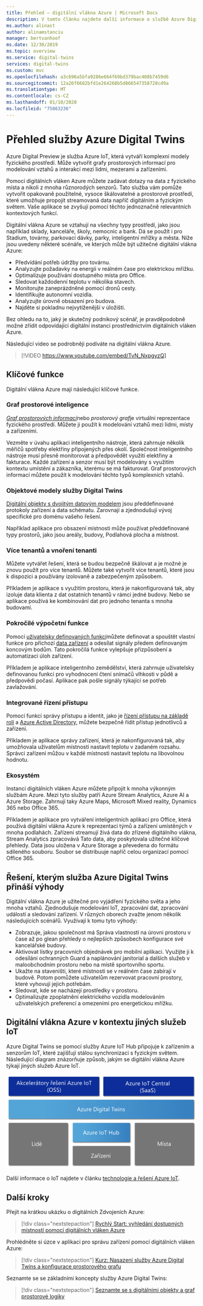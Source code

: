 ```yaml
---
title: Přehled – digitální vlákna Azure | Microsoft Docs
description: V tomto článku najdete další informace o službě Azure Digital Twins, řešení Azure IoT pro prostorovou inteligenci.
ms.author: alinast
author: alinamstanciu
manager: bertvanhoof
ms.date: 12/30/2019
ms.topic: overview
ms.service: digital-twins
services: digital-twins
ms.custom: mvc
ms.openlocfilehash: a3c696a5bfa9286e664f69bd379bac408b7459d6
ms.sourcegitcommit: 12a26f6682bfd1e264268b5d866547358728cd9a
ms.translationtype: MT
ms.contentlocale: cs-CZ
ms.lasthandoff: 01/10/2020
ms.locfileid: "75863236"
---
```

# <a name="overview-of-azure-digital-twins"></a>Přehled služby Azure Digital Twins

Azure Digital Preview je služba Azure IoT, která vytváří komplexní modely fyzického prostředí. Může vytvořit grafy prostorových informací pro modelování vztahů a interakcí mezi lidmi, mezerami a zařízeními.

Pomocí digitálních vláken Azure můžete zadávat dotazy na data z fyzického místa a nikoli z mnoha různorodých senzorů. Tato služba vám pomůže vytvořit opakovaně použitelné, vysoce škálovatelné a prostorové prostředí, které umožňuje propojit streamovaná data napříč digitálním a fyzickým světem. Vaše aplikace se zvyšují pomocí těchto jednoznačně relevantních kontextových funkcí. 

Digitální vlákna Azure se vztahují na všechny typy prostředí, jako jsou například sklady, kanceláře, školy, nemocnic a bank. Dá se použít i pro Stadium, továrny, parkovací dávky, parky, inteligentní mřížky a města. Níže jsou uvedeny některé scénáře, ve kterých může být užitečné digitální vlákna Azure:

- Předvídání potřeb údržby pro továrnu.
- Analyzujte požadavky na energii v reálném čase pro elektrickou mřížku.
- Optimalizuje používání dostupného místa pro Office.
- Sledovat každodenní teplotu v několika stavech.
- Monitorujte zaneprázdněné pomocí dronů cesty.
- Identifikujte autonomní vozidla.
- Analyzujte úrovně obsazení pro budova.
- Najděte si pokladnu nejvytíženější v úložišti.

Bez ohledu na to, jaký je skutečný podnikový scénář, je pravděpodobně možné zřídit odpovídající digitální instanci prostřednictvím digitálních vláken Azure.

Následující video se podrobněji podíváte na digitální vlákna Azure.

> [!VIDEO https://www.youtube.com/embed/TvN_NxpgyzQ]

## <a name="key-capabilities"></a>Klíčové funkce

Digitální vlákna Azure mají následující klíčové funkce.

### <a name="spatial-intelligence-graph"></a>Graf prostorové inteligence

[*Graf prostorových informací*](./concepts-objectmodel-spatialgraph.md#spatial-intelligence-graph)nebo *prostorový graf*je virtuální reprezentace fyzického prostředí. Můžete ji použít k modelování vztahů mezi lidmi, místy a zařízeními.

Vezměte v úvahu aplikaci inteligentního nástroje, která zahrnuje několik měřičů spotřeby elektřiny připojených přes okolí. Společnost inteligentního nástroje musí přesně monitorovat a předpovědět využití elektřiny a fakturace. Každé zařízení a senzor musí být modelovány s využitím kontextu umístění a zákazníka, kterému se má fakturovat. Graf prostorových informací můžete použít k modelování těchto typů komplexních vztahů.

### <a name="digital-twin-object-models"></a>Objektové modely služby Digital Twins

[Digitální objekty s dvojitým datovým modelem](./concepts-objectmodel-spatialgraph.md#digital-twins-object-models) jsou předdefinované protokoly zařízení a data schématu. Zarovnají a zjednodušují vývoj specifické pro doménu vašeho řešení.

Například aplikace pro obsazení místnosti může používat předdefinované typy prostorů, jako jsou areály, budovy, Podlahová plocha a místnost.

### <a name="multiple-and-nested-tenants"></a>Více tenantů a vnoření tenanti

Můžete vytvářet řešení, která se budou bezpečně škálovat a je možné je znovu použít pro více tenantů. Můžete také vytvořit více tenantů, které jsou k dispozici a používány izolovaně a zabezpečeným způsobem.

Příkladem je aplikace s využitím prostoru, která je nakonfigurovaná tak, aby izoluje data klienta z dat ostatních tenantů v rámci jedné budovy. Nebo se aplikace používá ke kombinování dat pro jednoho tenanta s mnoha budovami.

### <a name="advanced-compute-capabilities"></a>Pokročilé výpočetní funkce

Pomocí [uživatelsky definovaných funkcí](./concepts-user-defined-functions.md)můžete definovat a spouštět vlastní funkce pro příchozí [data zařízení](./concepts-device-ingress.md) a odesílat signály předem definovaným koncovým bodům. Tato pokročilá funkce vylepšuje přizpůsobení a automatizaci úloh zařízení.

Příkladem je aplikace inteligentního zemědělství, která zahrnuje uživatelsky definovanou funkci pro vyhodnocení čtení snímačů vlhkosti v půdě a předpovědi počasí. Aplikace pak pošle signály týkající se potřeb zavlažování.

### <a name="built-in-access-control"></a>Integrované řízení přístupu

Pomocí funkcí správy přístupu a identit, jako je [řízení přístupu na základě rolí](./security-role-based-access-control.md) a [Azure Active Directory](./security-authenticating-apis.md), můžete bezpečně řídit přístup jednotlivců a zařízení.

Příkladem je aplikace správy zařízení, která je nakonfigurovaná tak, aby umožňovala uživatelům místnosti nastavit teplotu v zadaném rozsahu. Správci zařízení můžou v každé místnosti nastavit teplotu na libovolnou hodnotu.

### <a name="ecosystem"></a>Ekosystém

Instanci digitálních vláken Azure můžete připojit k mnoha výkonným službám Azure. Mezi tyto služby patří Azure Stream Analytics, Azure AI a Azure Storage. Zahrnují taky Azure Maps, Microsoft Mixed reality, Dynamics 365 nebo Office 365.

Příkladem je aplikace pro vytváření inteligentních aplikací pro Office, která používá digitální vlákna Azure k reprezentaci týmů a zařízení umístěných v mnoha podlahách. Zařízení streamují živá data do zřízené digitálního vlákna, Stream Analytics zpracovává Tato data, aby poskytovala užitečné klíčové přehledy. Data jsou uložena v Azure Storage a převedena do formátu sdíleného souboru. Soubor se distribuuje napříč celou organizací pomocí Office 365.

## <a name="solutions-that-benefit-from-azure-digital-twins"></a>Řešení, kterým služba Azure Digital Twins přináší výhody

Digitální vlákna Azure je užitečné pro vyjádření fyzického světa a jeho mnoha vztahů. Zjednodušuje modelování IoT, zpracování dat, zpracování událostí a sledování zařízení. V různých oborech zvažte jenom několik následujících scénářů. Využívají k tomu tyto výhody:

* Zobrazuje, jakou společnost má Správa vlastností na úrovni prostoru v čase až po glean přehledy o nejlepších způsobech konfigurace své kancelářské budovy.
* Aktivovat lístky pracovních objednávek pro mobilní aplikaci. Využijte ji k odesílání ochranných Guard a naplánování janitorial a dalších služeb v maloobchodním prostoru nebo na místě sportovního sportu.
* Ukažte na staveništi, které místnosti se v reálném čase zabírají v budově. Potom pomůžete uživatelům rezervovat pracovní prostory, které vyhovují jejich potřebám.
* Sledovat, kde se nacházejí prostředky v prostoru.
* Optimalizujte zpoplatnění elektrického vozidla modelováním uživatelských preferencí a omezeními pro energetickou mřížku.

## <a name="azure-digital-twins-in-the-context-of-other-iot-services"></a>Digitální vlákna Azure v kontextu jiných služeb IoT

Azure Digital Twins se pomocí služby Azure IoT Hub připojuje k zařízením a senzorům IoT, které zajišťují stálou synchronizaci s fyzickým světem. Následující diagram znázorňuje způsob, jakým se digitální vlákna Azure týkají jiných služeb Azure IoT.

[![digitálních vláken Azure je služba postavená na Azure IoT Hub](media/overview/azure-digital-twins-in-iot-ecosystem.png)](media/overview/azure-digital-twins-in-iot-ecosystem.png#lightbox)

Další informace o IoT najdete v článku [technologie a řešení Azure IoT](../iot-fundamentals/iot-services-and-technologies.md).

## <a name="next-steps"></a>Další kroky

Přejít na krátkou ukázku o digitálních Zdvojeních Azure:

>[!div class="nextstepaction"]
>[Rychlý Start: vyhledání dostupných místností pomocí digitálních vláken Azure](./quickstart-view-occupancy-dotnet.md)

Prohlédněte si úzce v aplikaci pro správu zařízení pomocí digitálních vláken Azure:

>[!div class="nextstepaction"]
>[Kurz: Nasazení služby Azure Digital Twins a konfigurace prostorového grafu](./tutorial-facilities-setup.md)

Seznamte se se základními koncepty služby Azure Digital Twins:

>[!div class="nextstepaction"]
>[Seznamte se s digitálními objekty a graf prostorové logiky](./concepts-objectmodel-spatialgraph.md)